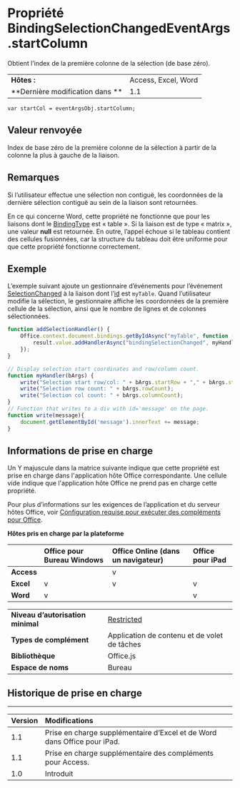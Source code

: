 
# Propriété BindingSelectionChangedEventArgs.startColumn
Obtient l’index de la première colonne de la sélection (de base zéro).

|||
|:-----|:-----|
|**Hôtes :**|Access, Excel, Word|
|**Dernière modification dans **|1.1|

```
var startCol = eventArgsObj.startColumn;
```


## Valeur renvoyée

Index de base zéro de la première colonne de la sélection à partir de la colonne la plus à gauche de la liaison.


## Remarques

Si l’utilisateur effectue une sélection non contiguë, les coordonnées de la dernière sélection contiguë au sein de la liaison sont retournées. 

En ce qui concerne Word, cette propriété ne fonctionne que pour les liaisons dont le [BindingType](../../reference/shared/bindingtype-enumeration.md) est « table ». Si la liaison est de type « matrix », une valeur **null** est retournée. En outre, l’appel échoue si le tableau contient des cellules fusionnées, car la structure du tableau doit être uniforme pour que cette propriété fonctionne correctement.


## Exemple

L’exemple suivant ajoute un gestionnaire d’événements pour l’événement [SelectionChanged](../../reference/shared/binding.bindingselectionchangedevent.md) à la liaison dont l’[id](../../reference/shared/binding.id.md) est `myTable`. Quand l’utilisateur modifie la sélection, le gestionnaire affiche les coordonnées de la première cellule de la sélection, ainsi que le nombre de lignes et de colonnes sélectionnées.


```js
function addSelectionHandler() {
    Office.context.document.bindings.getByIdAsync("myTable", function (result) {
        result.value.addHandlerAsync("bindingSelectionChanged", myHandler);
    });
}

// Display selection start coordinates and row/column count.
function myHandler(bArgs) {
    write("Selection start row/col: " + bArgs.startRow + "," + bArgs.startColumn);
    write("Selection row count: " + bArgs.rowCount);
    write("Selection col count: " + bArgs.columnCount);
}
// Function that writes to a div with id='message' on the page.
function write(message){
    document.getElementById('message').innerText += message; 
}
```


## Informations de prise en charge


Un Y majuscule dans la matrice suivante indique que cette propriété est prise en charge dans l'application hôte Office correspondante. Une cellule vide indique que l'application hôte Office ne prend pas en charge cette propriété.

Pour plus d’informations sur les exigences de l’application et du serveur hôtes Office, voir [Configuration requise pour exécuter des compléments pour Office](../../docs/overview/requirements-for-running-office-add-ins.md).


**Hôtes pris en charge par la plateforme**


||**Office pour Bureau Windows**|**Office Online (dans un navigateur)**|**Office pour iPad**|
|:-----|:-----|:-----|:-----|
|**Access**||v||
|**Excel**|v|v|v|
|**Word**|v||v|

|||
|:-----|:-----|
|**Niveau d’autorisation minimal**|[Restricted](../../docs/develop/requesting-permissions-for-api-use-in-content-and-task-pane-add-ins.md)|
|**Types de complément**|Application de contenu et de volet de tâches|
|**Bibliothèque**|Office.js|
|**Espace de noms**|Bureau|

## Historique de prise en charge



****


|**Version**|**Modifications**|
|:-----|:-----|
|1.1|Prise en charge supplémentaire d’Excel et de Word dans Office pour iPad.|
|1.1|Prise en charge supplémentaire des compléments pour Access.|
|1.0|Introduit|
